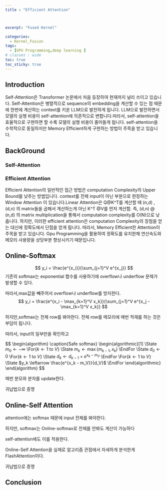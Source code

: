 ```yaml
---
title : "Efficient Attention"



excerpt: "Fused Kernel"

categories:
  - Kernel_Fusion
tags:
  - [GPU Programming,deep learning ]
# classes : wide
toc: true
toc_sticky: true
---
```

## Introduction

Self-Attention은 Transformer 논문에서 처음 등장하여 현재까지 널리 쓰이고 있습니다.
Self-Attention은 병렬적으로 sequence의 embedding을 계산할 수 있는 점 때문에 한번에 계산하는 context를 키운 LLM으로 발전하게 됩니다.
LLM으로 발전하면서 모델의 실행 비용이 self-attention에 의존적으로 변합니다.따라서, self-attention을 효율적으로 구현하면 할 수록 모델의 실행 비용이 줄어들게 됩니다.
self-attention을 수학적으로 동일하지만 Memory Efficient하게 구현하는 방법이 주목을 받고 있습니다.


## BackGround

### Self-Attention


### Efficient Attention

Efficient Attention의 일반적인 접근 방법은 computation Complexity의 Upper Bound를 낮추는 방법입니다. 
context를 전체 input이 아닌 부분으로 한정하는 Window Attention 이 있습니다.Linear Attention은 Q@K^T를 계산할 때 (n,d) ,(d,n) 의 matrix들을 곱해서 계산하는게 아닌 K^T @V를 먼저 계산함. 즉, (d,n) @ (n,d) 의 matrix multiplication을 통해서 computation complexity를 O(N)으로 낮춥니다.
하지만, 이러한 efficient attention은 computation Complexity의 장점을 얻는 대신에 정확도에서 단점을 얻게 됩니다.
따라서, Memory Efficient한 Attention이 주목을 받고 있습니다. Gpu Programming을 활용하여 정확도를 유지한채 연산속도와 메모리 사용량을 상당부분 향상시키기 때문입니다.

## Online-Softmax

$$ y_i = \frac{e^{x_i}}{\sum_{j=1}^V e^{x_j}} $$
기존의 softmax는 exponential 함수를 사용하기에 overflow나 underflow 문제가 발생할 수 있다.

따라서,max값을 빼주어서 overflow나 underflow를 방지한다.
$$ y_i = \frac{e^{x_i - \max_{k=1}^V x_k}}{\sum_{j=1}^V e^{x_j - \max_{k=1}^V x_k}} $$


하지만,softmax는 전체 row를 봐야한다.
전체 row를 메모리에 매번 적재를 하는 것은 부담이 됩니다.

따라서, input의 일부만을 확인하고 

$$
\begin{algorithm}
\caption{Safe softmax}
\begin{algorithmic}[1]
    \State $m_0 \leftarrow -\infty$
    \For{$k \leftarrow 1$ to $V$}
        \State $m_k \leftarrow \max(m_{k-1}, x_k)$
    \EndFor
    \State $d_0 \leftarrow 0$
    \For{$k \leftarrow 1$ to $V$}
        \State $d_k \leftarrow d_{k-1} + e^{x_k - m_V}$
    \EndFor
    \For{$k \leftarrow 1$ to $V$}
        \State $y_k \leftarrow \frac{e^{x_k - m_V}}{d_V}$
    \EndFor
\end{algorithmic}
\end{algorithm}
$$

매번 분모와 분자를 update한다.

귀납법으로 증명



## Online-Self Attention
attention에는 softmax 때문에 input 전체를 봐야한다.

하지만, softmax는 Online-softmax로 전체를 안봐도 계산이 가능하다

self-attention에도 이를 적용한다.

Online-Self Attention을 실제로 알고리즘 관점에서 자세하게 분석한게 FlashAttention이다.


귀납법으로 증명



## Conclusion

